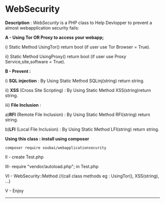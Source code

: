 WebSecurity
=============

**Description** :  *WebSecurity* is a PHP class to Help Devlopper to prevent a almost webapplication security fails:

			   
**A - Using Tor OR Proxy to access  your webapp;**

i)  Static Method UsingTor() return bool (if user use Tor Browser = True).

ii) Static Method UsingProxy() return bool (if user use Proxy Service,site,software = True).

**B - Prevent :** 

i)   **SQL injection** : By Using Static Method SQLinj(string) return string.

ii)  **XSS** (Cross Site Scripting) : By Using Static Method XSS(string)return string.

iii) **File Inclusion** :

a)**RFI** (Remote File Inclusion) : By Using Static Method RFI(string) return string.

b)**LFI** (Local File Inclusion)  : By Using Static Method LFI(string) return string.


**Using this class : install using composer** 

	composer require soubai/webapplicationsecurity

II - create Test.php

III- require "vendor/autoload.php"; in Test.php

VI - WebSecurity::Method  //(call class methods eg : UsingTor(), XSS(string), ...)

V - Enjoy

----------
